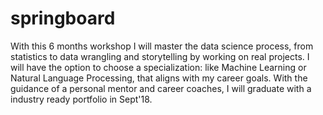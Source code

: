 # springboard
  With this 6 months workshop I will master the data science process, from statistics to data wrangling and storytelling by working on real projects. I will have the option to choose a specialization: like Machine Learning or Natural Language Processing, that aligns with my career goals. With the guidance of a personal mentor and career coaches, I will graduate with a industry ready portfolio in Sept'18.
